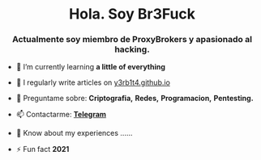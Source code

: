 <!-- Br3Fuck Repository Code -->

<h1 align="center">Hola. Soy Br3Fuck</h1>
<h3 align="center">Actualmente soy miembro de ProxyBrokers y apasionado al hacking.</h3>

- 🌱 I’m currently learning **a little of everything**

- 📝 I regularly write articles on [y3rb1t4.github.io](y3rb1t4.github.io)

- 💬 Preguntame sobre: **Criptografia,** **Redes,** **Programacion,** **Pentesting.**

- 📫 Contactarme: **[Telegram](https://t.me/br3fuck)**

- 📄 Know about my experiences ......

- ⚡ Fun fact **2021**
